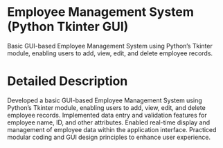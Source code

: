 # Employee Management System (Python Tkinter GUI)
Basic GUI-based Employee Management System using Python’s Tkinter module, enabling users to add, view, edit, and delete employee records.

# Detailed Description
Developed a basic GUI-based Employee Management System using Python’s Tkinter module, enabling users to add, view, edit, and delete employee records. Implemented data entry and validation features for employee name, ID, and other attributes. Enabled real-time display and management of employee data within the application interface. Practiced modular coding and GUI design principles to enhance user experience.
